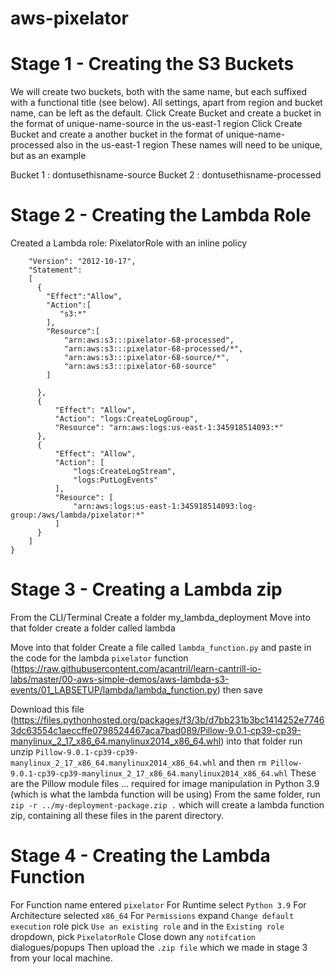 # aws-pixelator
# Stage 1 - Creating the S3 Buckets
We will create two buckets, both with the same name, but each suffixed with a functional title (see below). All settings, apart from region and bucket name, can be left as the default.
Click Create Bucket and create a bucket in the format of unique-name-source in the us-east-1 region
Click Create Bucket and create a another bucket in the format of unique-name-processed also in the us-east-1 region
These names will need to be unique, but as an example

Bucket 1 : dontusethisname-source
Bucket 2 : dontusethisname-processed

# Stage 2 - Creating the Lambda Role
Created a Lambda role: PixelatorRole with an inline policy
```{
	"Version": "2012-10-17",
	"Statement": 
	[
	  {
		"Effect":"Allow",
		"Action":[
		   "s3:*"
		],
		"Resource":[
			"arn:aws:s3:::pixelator-68-processed",
			"arn:aws:s3:::pixelator-68-processed/*",
			"arn:aws:s3:::pixelator-68-source/*",
			"arn:aws:s3:::pixelator-68-source"
		]
		
	  },
	  {
		  "Effect": "Allow",
		  "Action": "logs:CreateLogGroup",
		  "Resource": "arn:aws:logs:us-east-1:345918514093:*"
	  },
	  {
		  "Effect": "Allow",
		  "Action": [
			  "logs:CreateLogStream",
			  "logs:PutLogEvents"
		  ],
		  "Resource": [
			  "arn:aws:logs:us-east-1:345918514093:log-group:/aws/lambda/pixelator:*"
		  ]
	  }
	]
}
```
# Stage 3 - Creating a Lambda zip

From the CLI/Terminal Create a folder my_lambda_deployment
Move into that folder create a folder called lambda

Move into that folder Create a file called `lambda_function.py` and paste in the code for the lambda `pixelator` function (https://raw.githubusercontent.com/acantril/learn-cantrill-io-labs/master/00-aws-simple-demos/aws-lambda-s3-events/01_LABSETUP/lambda/lambda_function.py) then save

Download this file (https://files.pythonhosted.org/packages/f3/3b/d7bb231b3bc1414252e77463dc63554c1aeccffe0798524467aca7bad089/Pillow-9.0.1-cp39-cp39-manylinux_2_17_x86_64.manylinux2014_x86_64.whl) into that folder run unzip `Pillow-9.0.1-cp39-cp39-manylinux_2_17_x86_64.manylinux2014_x86_64.whl` and then `rm Pillow-9.0.1-cp39-cp39-manylinux_2_17_x86_64.manylinux2014_x86_64.whl`
These are the Pillow module files ... required for image manipulation in Python 3.9 (which is what the lambda function will be using)
From the same folder, run `zip -r ../my-deployment-package.zip .` which will create a lambda function zip, containing all these files in the parent directory.

# Stage 4 - Creating the Lambda Function
For Function name entered `pixelator`
For Runtime select `Python 3.9`
For Architecture selected `x86_64`
For `Permissions` expand `Change default execution` role pick `Use an existing role` and in the `Existing role` dropdown, pick `PixelatorRole`
Close down any `notifcation` dialogues/popups
Then upload the `.zip file` which we made in stage 3 from your local machine.
